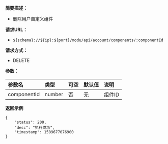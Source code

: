 **简要描述：** 

- 删除用户自定义组件

**请求URL：** 
- ` ${schema}://${ip}:${port}/modu/api/account/components/:componentId `
  
**请求方式：**
- DELETE 

**参数：** 

| 参数名 | 类型 | 可空 | 默认值 | 说明 |
| :-- | :-- | :-- | :-- | :-- |
| componentId | number | 否 | 无 | 组件ID |

 **返回示例**

``` 
{
    "status": 200,
    "desc": "执行成功",
    "timestamp": 1509677076900
}
```




